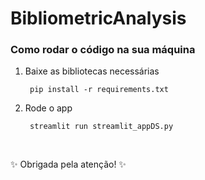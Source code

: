 # BibliometricAnalysis

### Como rodar o código na sua máquina

1. Baixe as bibliotecas necessárias

   ```
    pip install -r requirements.txt
   ```

2. Rode o app

   ```
    streamlit run streamlit_appDS.py
   ```

<br>

✨ Obrigada pela atenção! ✨